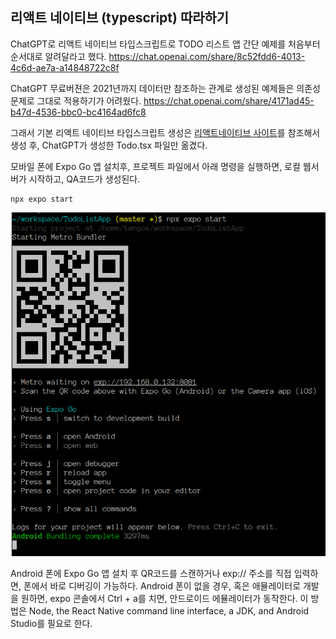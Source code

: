## 리액트 네이티브 (typescript) 따라하기

ChatGPT로 리액트 네이티브 타입스크립트로 TODO 리스트 앱 간단 예제를 처음부터 순서대로 알려달라고 했다.
https://chat.openai.com/share/8c52fdd6-4013-4c6d-ae7a-a14848722c8f

ChatGPT 무료버젼은 2021년까지 데이터만 참조하는 관계로 생성된 예제들은 의존성 문제로 그대로 적용하기가 어려웠다.
https://chat.openai.com/share/4171ad45-b47d-4536-bbc0-bc4164ad6fc8

그래서 기본 리액트 네이티브 타입스크립트 생성은 [리액트네이티브 사이트](https://reactnative.dev/docs/environment-setup?guide=quickstart&package-manager=npm)를 참조해서 생성 후,
 ChatGPT가 생성한 Todo.tsx 파일만 옮겼다.

모바일 폰에 Expo Go 앱 설치후, 프로젝트 파일에서 아래 명령을 실행하면, 로컬 웹서버가 시작하고, QA코드가 생성된다.  
```text
npx expo start
```

![Console](./notes/setup/react-native-expo-console.png)

Android 폰에 Expo Go 앱 설치 후 QR코드를 스캔하거나 exp:// 주소를 직접 입력하면, 폰에서 바로 디버깅이 가능하다.
Android 폰이 없을 경우, 혹은 애뮬레이터로 개발을 원하면, expo 콘솔에서 Ctrl + a를 치면, 안드로이드 에뮬레이터가 동작한다.
이 방법은  Node, the React Native command line interface, a JDK, and Android Studio를 필요로 한다.



